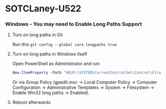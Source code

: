 # SOTCLaney-U522

### Windows - You may need to Enable Long Paths Support
1. Turn on long paths in Git

    Run this `git config --global core.longpaths true`

2. Turn on long paths in Windows itself

    Open PowerShell as Administrator and run:
   
     ```powershell
   New-ItemProperty -Path "HKLM:\SYSTEM\CurrentControlSet\Control\FileSystem" ` -Name "LongPathsEnabled" -Value 1 -PropertyType DWORD -Force
     ```

    Or via Group Policy (gpedit.msc → Local Computer Policy → Computer Configuration → Administrative Templates → System → Filesystem → Enable Win32 long paths → Enabled).

4. Reboot afterwards.
